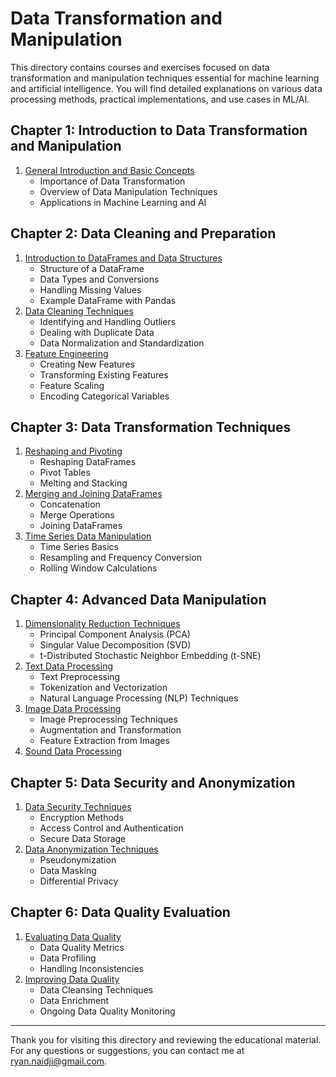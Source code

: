 # Data Transformation and Manipulation

This directory contains courses and exercises focused on data transformation and manipulation techniques essential for machine learning and artificial intelligence. You will find detailed explanations on various data processing methods, practical implementations, and use cases in ML/AI.

## Chapter 1: Introduction to Data Transformation and Manipulation

1. [General Introduction and Basic Concepts](./Chapter1_Introduction/01_Introduction.md)
   - Importance of Data Transformation
   - Overview of Data Manipulation Techniques
   - Applications in Machine Learning and AI

## Chapter 2: Data Cleaning and Preparation

1. [Introduction to DataFrames and Data Structures](./Chapter2_Data_Cleaning_Preparation/01_DataFrames_and_Data_Structures.md)
   - Structure of a DataFrame
   - Data Types and Conversions
   - Handling Missing Values
   - Example DataFrame with Pandas
2. [Data Cleaning Techniques](./Chapter2_Data_Cleaning_Preparation/02_Data_Cleaning_Techniques.md)
   - Identifying and Handling Outliers
   - Dealing with Duplicate Data
   - Data Normalization and Standardization
3. [Feature Engineering](./Chapter2_Data_Cleaning_Preparation/03_Feature_Engineering.md)
   - Creating New Features
   - Transforming Existing Features
   - Feature Scaling
   - Encoding Categorical Variables

## Chapter 3: Data Transformation Techniques

1. [Reshaping and Pivoting](./Chapter3_Data_Transformation_Techniques/01_Reshaping_and_Pivoting.md)
   - Reshaping DataFrames
   - Pivot Tables
   - Melting and Stacking
2. [Merging and Joining DataFrames](./Chapter3_Data_Transformation_Techniques/02_Merging_and_Joining_DataFrames.md)
   - Concatenation
   - Merge Operations
   - Joining DataFrames
3. [Time Series Data Manipulation](./Chapter3_Data_Transformation_Techniques/03_Time_Series_Data_Manipulation.md)
   - Time Series Basics
   - Resampling and Frequency Conversion
   - Rolling Window Calculations

## Chapter 4: Advanced Data Manipulation

1. [Dimensionality Reduction Techniques](./Chapter4_Advanced_Data_Manipulation/01_Dimensionality_Reduction.md)
   - Principal Component Analysis (PCA)
   - Singular Value Decomposition (SVD)
   - t-Distributed Stochastic Neighbor Embedding (t-SNE)
2. [Text Data Processing](./Chapter4_Advanced_Data_Manipulation/02_Text_Data_Processing.md)
   - Text Preprocessing
   - Tokenization and Vectorization
   - Natural Language Processing (NLP) Techniques
3. [Image Data Processing](./Chapter4_Advanced_Data_Manipulation/03_Image_Data_Processing.md)
   - Image Preprocessing Techniques
   - Augmentation and Transformation
   - Feature Extraction from Images
4. [Sound Data Processing](./Chapter4_Advanced_Data_Manipulation/04_Sound_Data_Processing.ipynb)

## Chapter 5: Data Security and Anonymization

1. [Data Security Techniques](./Chapter5_Data_Security_Anonymization/01_Data_Security_Techniques.md)
   - Encryption Methods
   - Access Control and Authentication
   - Secure Data Storage
2. [Data Anonymization Techniques](./Chapter5_Data_Security_Anonymization/02_Data_Anonymization_Techniques.md)
   - Pseudonymization
   - Data Masking
   - Differential Privacy

## Chapter 6: Data Quality Evaluation

1. [Evaluating Data Quality](./Chapter6_Data_Quality_Evaluation/01_Evaluating_Data_Quality.md)
   - Data Quality Metrics
   - Data Profiling
   - Handling Inconsistencies
2. [Improving Data Quality](./Chapter6_Data_Quality_Evaluation/02_Improving_Data_Quality.md)
   - Data Cleansing Techniques
   - Data Enrichment
   - Ongoing Data Quality Monitoring

---

Thank you for visiting this directory and reviewing the educational material. For any questions or suggestions, you can contact me at [ryan.naidji@gmail.com](mailto:ryan.naidji@gmail.com).
